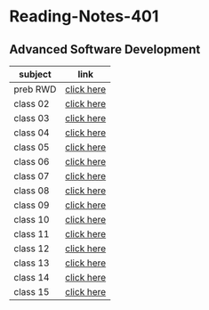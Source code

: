 # Reading-Notes-401
## Advanced Software Development

|  subject |  link   |
| ---------|---------|
| preb RWD | [click here](https://mahmoud-alzoubi95.github.io/Reading-Notes-301/RWD)|
| class 02 | [click here](https://mahmoud-alzoubi95.github.io/Reading-Notes-301/class02)|
| class 03 | [click here](https://mahmoud-alzoubi95.github.io/Reading-Notes-301/class03)|
| class 04 | [click here](https://mahmoud-alzoubi95.github.io/Reading-Notes-301/class04)|
| class 05 | [click here](https://mahmoud-alzoubi95.github.io/Reading-Notes-301/class05)|
| class 06 | [click here](https://mahmoud-alzoubi95.github.io/Reading-Notes-301/class06)|
| class 07 | [click here](https://mahmoud-alzoubi95.github.io/Reading-Notes-301/class07)|
| class 08 | [click here](https://mahmoud-alzoubi95.github.io/Reading-Notes-301/class08)|
| class 09 | [click here](https://mahmoud-alzoubi95.github.io/Reading-Notes-301/class09)|
| class 10 | [click here](https://mahmoud-alzoubi95.github.io/Reading-Notes-301/class10)|
| class 11 | [click here](https://mahmoud-alzoubi95.github.io/Reading-Notes-301/class11)|
| class 12 | [click here](https://mahmoud-alzoubi95.github.io/Reading-Notes-301/class12) |
| class 13 | [click here](https://mahmoud-alzoubi95.github.io/Reading-Notes-301/class13) |
| class 14 | [click here](https://mahmoud-alzoubi95.github.io/Reading-Notes-301/class14) |
| class 15 | [click here]() |
